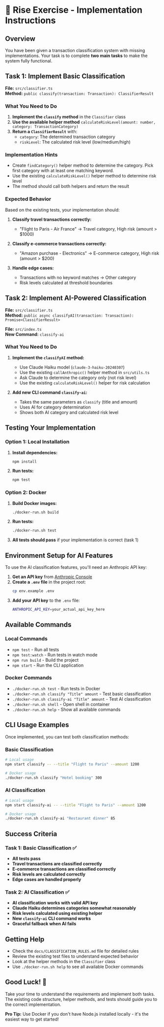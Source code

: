 # 🎯 Rise Exercise - Implementation Instructions

## Overview

You have been given a transaction classification system with missing implementations. Your task is to complete **two main tasks** to make the system fully functional.

## Task 1: Implement Basic Classification

**File:** `src/classifier.ts`  
**Method:** `public classify(transaction: Transaction): ClassifierResult`

### What You Need to Do

1. **Implement the `classify` method** in the `Classifier` class
2. **Use the available helper method** `calculateRiskLevel(amount: number, category: TransactionCategory)`
3. **Return a `ClassifierResult`** with:
   - `category`: The determined transaction category
   - `riskLevel`: The calculated risk level (low/medium/high)

### Implementation Hints

- Create `findCategory()` helper method to determine the category. Pick first category with at least one matching keyword.
- Use the existing `calculateRiskLevel()` helper method to determine risk level
- The method should call both helpers and return the result

### Expected Behavior

Based on the existing tests, your implementation should:

1. **Classify travel transactions correctly:**
   - "Flight to Paris - Air France" → Travel category, High risk (amount > $1000)

2. **Classify e-commerce transactions correctly:**
   - "Amazon purchase - Electronics" → E-commerce category, High risk (amount > $200)

3. **Handle edge cases:**
   - Transactions with no keyword matches → Other category
   - Risk levels calculated at threshold boundaries

## Task 2: Implement AI-Powered Classification

**File:** `src/classifier.ts`  
**Method:** `public async classifyAI(transaction: Transaction): Promise<ClassifierResult>`

**File:** `src/index.ts`  
**New Command:** `classify-ai`

### What You Need to Do

1. **Implement the `classifyAI` method:**
   - Use Claude Haiku model (`claude-3-haiku-20240307`)
   - Use the existing `callAnthropic()` helper method in `src/utils.ts`
   - Ask Claude to determine the category only (not risk level)
   - Use the existing `calculateRiskLevel()` helper for risk calculation

2. **Add new CLI command `classify-ai`:**
   - Takes the same parameters as `classify` (title and amount)
   - Uses AI for category determination
   - Shows both AI category and calculated risk level

## Testing Your Implementation

### Option 1: Local Installation

1. **Install dependencies:**
   ```bash
   npm install
   ```

2. **Run tests:**
   ```bash
   npm test
   ```

### Option 2: Docker

1. **Build Docker images:**
   ```bash
   ./docker-run.sh build
   ```

2. **Run tests:**
   ```bash
   ./docker-run.sh test
   ```

3. **All tests should pass** if your implementation is correct (task 1)

## Environment Setup for AI Features

To use the AI classification features, you'll need an Anthropic API key:

1. **Get an API key** from [Anthropic Console](https://console.anthropic.com/)
2. **Create a `.env` file** in the project root:
   ```bash
   cp env.example .env
   ```
3. **Add your API key** to the `.env` file:
   ```bash
   ANTHROPIC_API_KEY=your_actual_api_key_here
   ```

## Available Commands

### Local Commands
- `npm test` - Run all tests
- `npm test:watch` - Run tests in watch mode
- `npm run build` - Build the project
- `npm start` - Run the CLI application

### Docker Commands
- `./docker-run.sh test` - Run tests in Docker
- `./docker-run.sh classify "Title" amount` - Test basic classification
- `./docker-run.sh classify-ai "Title" amount` - Test AI classification
- `./docker-run.sh shell` - Open shell in container
- `./docker-run.sh help` - Show all available commands

## CLI Usage Examples

Once implemented, you can test both classification methods:

### Basic Classification
```bash
# Local usage
npm start classify -- --title "Flight to Paris" --amount 1200

# Docker usage
./docker-run.sh classify "Hotel booking" 300
```

### AI Classification
```bash
# Local usage
npm start classify-ai -- --title "Flight to Paris" --amount 1200

# Docker usage
./docker-run.sh classify-ai "Restaurant dinner" 85
```

## Success Criteria

### Task 1: Basic Classification ✅
- **All tests pass**
- **Travel transactions are classified correctly**
- **E-commerce transactions are classified correctly**
- **Risk levels are calculated correctly**
- **Edge cases are handled properly**

### Task 2: AI Classification ✅
- **AI classification works with valid API key**
- **Claude Haiku determines categories somewhat reasonably**
- **Risk levels calculated using existing helper**
- **New `classify-ai` CLI command works**
- **Graceful fallback when AI fails**

## Getting Help

- Check the `docs/CLASSIFICATION_RULES.md` file for detailed rules
- Review the existing test files to understand expected behavior
- Look at the helper methods in the `Classifier` class
- Use `./docker-run.sh help` to see all available Docker commands

## Good Luck! 🚀

Take your time to understand the requirements and implement both tasks. The existing code structure, helper methods, and tests should guide you to the correct implementation.

**Pro Tip:** Use Docker if you don't have Node.js installed locally - it's the easiest way to get started!
